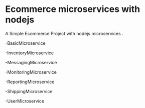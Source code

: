 
# Ecommerce microservices with nodejs

A Simple Ecommerce Project with nodejs microservices .

-BasicMicroservice

-InventoryMicroservice

-MessagingMicroservice

-MonitoringMicroservice

-ReportingMicroservice

-ShippingMicroservice

-UserMicroservice


